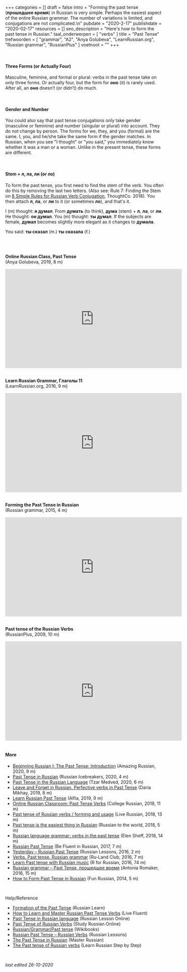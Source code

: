 +++
categories = []
draft = false
intro = "Forming the past tense (**прошедшее время**) in Russian is very simple. Perhaps the easiest aspect of the entire Russian grammar. The number of variations is limited, and conjugations are not complicated.\n"
pubdate = "2020-2-17"
publishdate = "2020-02-17"
resources = []
seo_description = "Here's how to form the past tense in Russian."
taal_onderwerpen = [
  "verbs"
]
title = "Past Tense"
trefwoorden = [
  "grammar",
  "A2",
  "Anya Golubeva",
  "LearnRussian.org",
  "Russian grammar",
  "RussianPlus"
]
voetnoot = ""
+++

<br/>

#### Three Forms (or Actually Four)

Masculine, feminine, and formal or plural: verbs in the past tense take on only three forms. Or actually four, but the form for **оно** (it) is rarely used. After all, an **оно** doesn’t (or didn’t) do much.

<br/>

#### Gender and Number

You could also say that past tense conjugations only take gender (masculine or feminine) and number (singular or plural) into account. They do not change by person. The forms for we, they, and you (formal) are the same. I, you, and he/she take the same form if the gender matches. In Russian, when you see "I thought" or "you said," you immediately know whether it was a man or a woman. Unlike in the present tense, these forms are different.

<br/>

#### Stem + л, ла, ли (or ло)

To form the past tense, you first need to find the stem of the verb. You often do this by removing the last two letters. (Also see: Rule 7: Finding the Stem on [8 Simple Rules for Russian Verb Conjugation](https://www.thoughtco.com/russian-verb-conjugation-rules-4178979), ThoughtCo. 2018). You then attach **л**, **ла**, or **ли** to it (or sometimes **ло**), and that's it.

I (m) thought: **я думал**. From **думать** (to think), **дума** (stem) + **л**, **ла**, or **ли**. He thought: **он думал**. You (m) thought: **ты думал**. If the subjects are female, **думал** becomes slightly more elegant as it changes to **думала**.

You said: **ты сказал** (m.) **ты сказала** (f.)

 <br/>

<br/>

**Online Russian Class, Past Tense**<br/>(Anya Golubeva, 2019, 8 m)

<iframe width="560" height="315" src="https://www.youtube.com/embed/bnSnPpvaUr0" frameborder="0" allow="accelerometer; autoplay; encrypted-media; gyroscope; picture-in-picture" allowfullscreen></iframe> 

<br/>
<br/>


**Learn Russian Grammar, Глаголы 11**<br/>(LearnRussian.org, 2016, 9 m)

 

<iframe width="560" height="315" src="https://www.youtube.com/embed/tUUsf3Q6ExE" frameborder="0" allow="accelerometer; autoplay; encrypted-media; gyroscope; picture-in-picture" allowfullscreen></iframe>

 <br/>


<br/>

**Forming the Past Tense in Russian**<br/>(Russian grammar, 2015, 4 m)

 

<iframe width="560" height="315" src="https://www.youtube.com/embed/_og2GIubljs" frameborder="0" allow="accelerometer; autoplay; encrypted-media; gyroscope; picture-in-picture" allowfullscreen></iframe>

 <br/>


<br/>  

**Past tense of the Russian Verbs**<br/>(RussianPlus, 2009, 10 m)

 

<iframe width="560" height="315" src="https://www.youtube.com/embed/nClraVPPOts" frameborder="0" allow="accelerometer; autoplay; encrypted-media; gyroscope; picture-in-picture" allowfullscreen></iframe>

 

 <br/>
<br/>


#### More

- [Beginning Russian I: The Past Tense: Introduction](https://youtu.be/T-gyTofPdjc) (Amazing Russian, 2020, 9 m)
- [Past Tense in Russian](https://youtu.be/hwAm04KvDnU) (Russian Icebreakers, 2020, 4 m)
- [Past Tense in the Russian Language](https://youtu.be/bjt7jB0N2Z8) (Tzar Medved, 2020, 6 m)
- [Leave and Forget in Russian. Perfective verbs in Past Tense](https://youtu.be/v_S0nGzhZvc) (Daria Mikhay, 2019, 8 m)
- [Learn Russian Past Tense](https://youtu.be/nn4-VC83l7Q) (Alfia, 2019, 9 m)
- [Online Russian Classroom: Past Tense Verbs](https://youtu.be/8KghvM2DxH8) (College Russian, 2019, 11 m)
- [Past tense of Russian verbs / forming and usage](https://youtu.be/Y-vTb4DXJO0) (Live Russian, 2018, 13 m)
- [Past tense is the easiest thing in Russian](https://youtu.be/UfeBzgaA0Cs) (Russian to the world, 2018, 5 m)
- [Russian language grammar: verbs in the past tense](https://youtu.be/b4Q9jTCcOXs) (Elen Sheff, 2018, 14 m)
- [Russian Past Tense](https://youtu.be/ClhDsqxnBNo) (Be Fluent in Russian, 2017, 7 m)
- [Yesterday – Russian Past Tense](https://youtu.be/MkYxqE3YwcI) (Russian Lessons, 2016, 2 m)
- [Verbs. Past tense. Russian grammar](https://youtu.be/Oc0DiN8d4Kw) (Ru-Land Club, 2016, 7 m)
- [Learn Past tense with Russian music](https://youtu.be/Qd9OQoFH934) (R for Russian, 2016, 74 m)
- [Russian grammar – Past Tense, прошедшее время](https://youtu.be/Y4r2sQTqlww) (Antonia Romaker, 2016, 15 m)
- [How to Form Past Tense in Russian](https://youtu.be/YL6kXMLU4tg) (Fun Russian, 2014, 5 m)

<br/>

Help/Reference

- [Formation of the Past Tense](http://russianlearn.com/grammar/category/past_tense) (Russian Learn)
- [How to Learn and Master Russian Past Tense Verbs](https://livefluent.com/how-to-learn-and-master-russian-past-tense-verbs/) (Live Fluent)
- [Past Tense in Russian language](https://www.russianlessononline.com/past-tense-in-russian-language/) (Russian Lesson Online)
- [Past Tense of Russian Verbs](http://www.study-languages-online.com/russian-past-tense.html) (Study Russian Online)
- [Russian/Grammar/Past tense](https://en.wikibooks.org/wiki/Russian/Grammar/Past_tense) (Wikibooks)
- [Russian Past Tense – Russian Verbs](http://www.russianlessons.net/grammar/verbs_past.php) (Russian Lessons)
- [The Past Tense in Russian](http://masterrussian.com/aa021500a.shtml) (Master Russian)
- [The Past tense of Russian verbs](https://learnrussianstepbystep.com/en/past-tense-of-russian-verbs/) (Learn Russian Step by Step)

<br/>

*last edited 26-10-2020*
